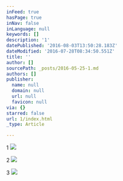 ```yaml
---
inFeed: true
hasPage: true
inNav: false
inLanguage: null
keywords: []
description: '1'
datePublished: '2016-08-03T13:50:28.183Z'
dateModified: '2016-07-28T08:34:50.551Z'
title: ''
author: []
sourcePath: _posts/2016-05-25-1.md
authors: []
publisher:
  name: null
  domain: null
  url: null
  favicon: null
via: {}
starred: false
url: 1/index.html
_type: Article

---
```

1
![](https://the-grid-user-content.s3-us-west-2.amazonaws.com/770b6ca8-8693-4d72-86b9-b632a2b0553b.jpg)

2
![](https://the-grid-user-content.s3-us-west-2.amazonaws.com/2d79e328-4f3b-4512-a15d-9101be3f550e.jpg)

3
![](https://the-grid-user-content.s3-us-west-2.amazonaws.com/c3b38596-2e8f-44a7-83fa-bef8df7d27a6.jpg)
